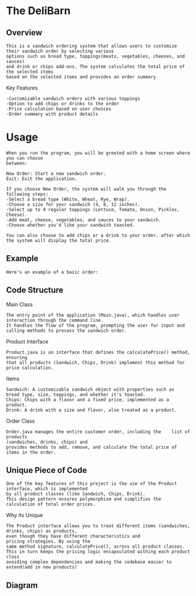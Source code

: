 
# The DeliBarn



    
    


## Overview

    This is a sandwich ordering system that allows users to customize 
    their sandwich order by selecting various 
    options such as bread type, toppings(meats, vegetables, cheeses, and sauces)    
    and drink or chips add-ons. The system calculates the total price of the selected items
    based on the selected items and provides an order summary

Key Features
    
    -Customizable sandwich orders with various toppings
    -Option to add chips or drinks to the order
    -Price calculation based on user choices
    -Order summary with product details


# Usage

    When you run the program, you will be greeted with a home screen where you can choose
    between:

    New Order: Start a new sandwich order.
    Exit: Exit the application.
   
    If you choose New Order, the system will walk you through the following steps:
    -Select a bread type (White, Wheat, Rye, Wrap).
    -Choose a size for your sandwich (4, 8, 12 inches).
    -Select up to 4 regular toppings (Lettuce, Tomato, Onion, Pickles, Cheese).
    -Add meat, cheese, vegetables, and sauces to your sandwich.
    -Choose whether you'd like your sandwich toasted.
    
    You can also choose to add chips or a drink to your order, after which the system will display the total price.



## Example

    Here's an example of a basic order:

    

## Code Structure

Main Class

    The entry point of the application (Main.java), which handles user interaction through the command line.
    It handles the flow of the program, prompting the user for input and calling methods to process the sandwich order.

Product Interface

    Product.java is an interface that defines the calculatePrice() method, ensuring 
    that all products (Sandwich, Chips, Drink) implement this method for price calculation.

Items 

    Sandwich: A customizable sandwich object with properties such as 
    bread type, size, toppings, and whether it's toasted.
    Chips: Chips with a flavor and a fixed price, implemented as a product.
    Drink: A drink with a size and flavor, also treated as a product.

Order Class

    Order.java manages the entire customer order, including the    list of products 
    (sandwiches, drinks, chips) and 
    provides methods to add, remove, and calculate the total price of items in the order.
## Unique Piece of Code

    One of the key features of this project is the use of the Product interface, which is implemented 
    by all product classes (like Sandwich, Chips, Drink). 
    This design pattern ensures polymorphism and simplifies the calculation of total order prices.

Why its Unique 

    The Product interface allows you to treat different items (sandwiches, drinks, chips) as products, 
    even though they have different characteristics and 
    pricing strategies. By using the 
    same method signature, calculatePrice(), across all product classes.
    This in turn keeps the pricing logic encapsulated withing each product class
    avoiding complex dependencies and making the codebase easier to extend(add in new products)
## Diagram 